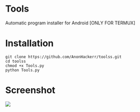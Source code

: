 # Tools

Automatic program installer for Android [ONLY FOR TERMUX]

# Installation
```
git clone https://github.com/AnonHackerr/toolss.git
cd toolss
chmod +x Tools.py
python Tools.py
```
# Screenshot
<img src="https://i.imgur.com/GTqVTDP.png"/>

